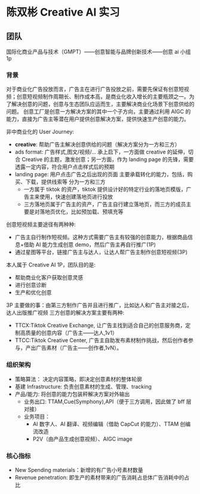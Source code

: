 # 陈双彬 Creative AI 实习

## 团队

国际化商业产品与技术（GMPT）——创意智能与品牌创新技术——创意 ai 小组 1p

### 背景

对于商业化广告投放而言，广告主在进行广告投放之前，需要先保证有创意短视频；创意短视频制作周期长、制作成本高，是商业化收入增长的主要瓶颈之一。为了解决创意的问题，创意与生态团队应运而生，主要解决商业化场景下创意供给的问题。
创意工厂是创意一方解决方案的其中一个子方向，主要通过利用 AIGC 的能力，直接为广告主等潜在用户提供创意解决方案，提供快速生产创意的能力。

非中商业化的 User Journey:

- **creative**:
  帮助广告主解决创意供给的问题（解决方案分为一方和三方）
- ads format:
  广告样式,图文/视频/...
  承上启下，一方面做 creative 的延伸，切合 Creative 的主题，激发创意；另一方面，作为 landing page 的先锋，需要透露一定内容，符合用户点击样式后的预期
- landing page:
  用户点击广告之后出现的页面
  主要承载转化的能力，包括，购买、下载，提供线索等
  分为一方和三方
  - 一方属于 tiktok 的资产，tiktok 提供设计好的特定行业的落地页模版，广告主来使用，快速创建落地页进行投放
  - 三方落地页属于广告主的资产，广告主自行建立落地页，而三方的成员主要是对落地页优化，比如预加载、预填充等

创意短视频主要途径有两种种:

- 广告主自行制作短视频。这种方式需要广告主有较强的创意能力，根据商品信息+借助 AI 能力生成创意 demo，然后广告主再自行推广(1P)
- 通过星图等平台，链接广告主与达人，让达人帮广告主制作创意短视频(3P)

本人属于 Creative AI 1P，团队目的是:

- 帮助商业化客户获取创意灵感
- 进行创意诊断
- 生产和优化创意

3P 主要做的事：由第三方制作广告并且进行推广，比如达人和广告主对接之后，达人出版推广视频
三方创意的解决方案主要有两种:

- TTCX:Tiktok Creative Exchange, 让广告主找到适合自己的创意服务商，定制高质量的创意内容（广告主——达人,1v1）
- TTCC:Tiktok Creative Center, 广告主自助发布素材制作挑战，然后创作者参与，产出广告素材（广告主——创作者,1vN）。

### 组织架构

- 策略算法： 决定内容策略，即决定创意素材的整体轮廓
- 基建 Infrastructure: 负责创意素材的生成、管理、tracking
- 产品/能力: 将创意的能力包装秤解决方案对外输出
  - 业务出口: TTAM,Cue(Symphony),API（便于三方调用，因此做了 bff 层对接）
  - 业务项目：
    - AI 数字人、AI 翻译、视频编辑（借助 CapCut 的能力）、TTAM 创编流改造
    - P2V（由产品生成创意视频）、AIGC image

### 核心指标

- New Spending materials：新增的有广告小号素材数量
- Revenue penetration: 即生产的素材带来的广告消耗占总体广告消耗中的占比
